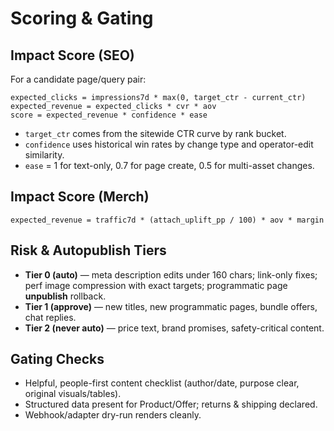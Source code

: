 # Scoring & Gating

## Impact Score (SEO)
For a candidate page/query pair:
```
expected_clicks = impressions7d * max(0, target_ctr - current_ctr)
expected_revenue = expected_clicks * cvr * aov
score = expected_revenue * confidence * ease
```
- `target_ctr` comes from the sitewide CTR curve by rank bucket.
- `confidence` uses historical win rates by change type and operator-edit similarity.
- `ease` = 1 for text-only, 0.7 for page create, 0.5 for multi-asset changes.

## Impact Score (Merch)
```
expected_revenue = traffic7d * (attach_uplift_pp / 100) * aov * margin
```

## Risk & Autopublish Tiers
- **Tier 0 (auto)** — meta description edits under 160 chars; link-only fixes; perf image compression with exact targets; programmatic page **unpublish** rollback.
- **Tier 1 (approve)** — new titles, new programmatic pages, bundle offers, chat replies.
- **Tier 2 (never auto)** — price text, brand promises, safety-critical content.

## Gating Checks
- Helpful, people-first content checklist (author/date, purpose clear, original visuals/tables).
- Structured data present for Product/Offer; returns & shipping declared.
- Webhook/adapter dry-run renders cleanly.
